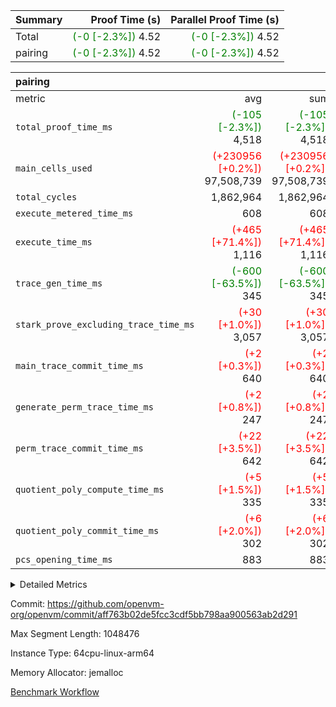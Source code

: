 | Summary | Proof Time (s) | Parallel Proof Time (s) |
|:---|---:|---:|
| Total | <span style='color: green'>(-0 [-2.3%])</span> 4.52 | <span style='color: green'>(-0 [-2.3%])</span> 4.52 |
| pairing | <span style='color: green'>(-0 [-2.3%])</span> 4.52 | <span style='color: green'>(-0 [-2.3%])</span> 4.52 |


| pairing |||||
|:---|---:|---:|---:|---:|
|metric|avg|sum|max|min|
| `total_proof_time_ms ` | <span style='color: green'>(-105 [-2.3%])</span> 4,518 | <span style='color: green'>(-105 [-2.3%])</span> 4,518 | <span style='color: green'>(-105 [-2.3%])</span> 4,518 | <span style='color: green'>(-105 [-2.3%])</span> 4,518 |
| `main_cells_used     ` | <span style='color: red'>(+230956 [+0.2%])</span> 97,508,739 | <span style='color: red'>(+230956 [+0.2%])</span> 97,508,739 | <span style='color: red'>(+230956 [+0.2%])</span> 97,508,739 | <span style='color: red'>(+230956 [+0.2%])</span> 97,508,739 |
| `total_cycles        ` |  1,862,964 |  1,862,964 |  1,862,964 |  1,862,964 |
| `execute_metered_time_ms` |  608 |  608 |  608 |  608 |
| `execute_time_ms     ` | <span style='color: red'>(+465 [+71.4%])</span> 1,116 | <span style='color: red'>(+465 [+71.4%])</span> 1,116 | <span style='color: red'>(+465 [+71.4%])</span> 1,116 | <span style='color: red'>(+465 [+71.4%])</span> 1,116 |
| `trace_gen_time_ms   ` | <span style='color: green'>(-600 [-63.5%])</span> 345 | <span style='color: green'>(-600 [-63.5%])</span> 345 | <span style='color: green'>(-600 [-63.5%])</span> 345 | <span style='color: green'>(-600 [-63.5%])</span> 345 |
| `stark_prove_excluding_trace_time_ms` | <span style='color: red'>(+30 [+1.0%])</span> 3,057 | <span style='color: red'>(+30 [+1.0%])</span> 3,057 | <span style='color: red'>(+30 [+1.0%])</span> 3,057 | <span style='color: red'>(+30 [+1.0%])</span> 3,057 |
| `main_trace_commit_time_ms` | <span style='color: red'>(+2 [+0.3%])</span> 640 | <span style='color: red'>(+2 [+0.3%])</span> 640 | <span style='color: red'>(+2 [+0.3%])</span> 640 | <span style='color: red'>(+2 [+0.3%])</span> 640 |
| `generate_perm_trace_time_ms` | <span style='color: red'>(+2 [+0.8%])</span> 247 | <span style='color: red'>(+2 [+0.8%])</span> 247 | <span style='color: red'>(+2 [+0.8%])</span> 247 | <span style='color: red'>(+2 [+0.8%])</span> 247 |
| `perm_trace_commit_time_ms` | <span style='color: red'>(+22 [+3.5%])</span> 642 | <span style='color: red'>(+22 [+3.5%])</span> 642 | <span style='color: red'>(+22 [+3.5%])</span> 642 | <span style='color: red'>(+22 [+3.5%])</span> 642 |
| `quotient_poly_compute_time_ms` | <span style='color: red'>(+5 [+1.5%])</span> 335 | <span style='color: red'>(+5 [+1.5%])</span> 335 | <span style='color: red'>(+5 [+1.5%])</span> 335 | <span style='color: red'>(+5 [+1.5%])</span> 335 |
| `quotient_poly_commit_time_ms` | <span style='color: red'>(+6 [+2.0%])</span> 302 | <span style='color: red'>(+6 [+2.0%])</span> 302 | <span style='color: red'>(+6 [+2.0%])</span> 302 | <span style='color: red'>(+6 [+2.0%])</span> 302 |
| `pcs_opening_time_ms ` |  883 |  883 |  883 |  883 |



<details>
<summary>Detailed Metrics</summary>

| group | num_segments | keygen_time_ms | fri.log_blowup | execute_metered_time_ms | commit_exe_time_ms |
| --- | --- | --- | --- | --- | --- |
| pairing | 1 | 1,137 | 1 | 608 | 11 | 

| group | air_name | quotient_deg | interactions | constraints |
| --- | --- | --- | --- | --- |
| pairing | AccessAdapterAir<16> | 2 | 5 | 12 | 
| pairing | AccessAdapterAir<2> | 2 | 5 | 12 | 
| pairing | AccessAdapterAir<32> | 2 | 5 | 12 | 
| pairing | AccessAdapterAir<4> | 2 | 5 | 12 | 
| pairing | AccessAdapterAir<8> | 2 | 5 | 12 | 
| pairing | BitwiseOperationLookupAir<8> | 2 | 2 | 4 | 
| pairing | KeccakVmAir | 2 | 321 | 4,513 | 
| pairing | MemoryMerkleAir<8> | 2 | 4 | 39 | 
| pairing | PersistentBoundaryAir<8> | 2 | 3 | 7 | 
| pairing | PhantomAir | 2 | 3 | 5 | 
| pairing | Poseidon2PeripheryAir<BabyBearParameters>, 1> | 2 | 1 | 286 | 
| pairing | ProgramAir | 1 | 1 | 4 | 
| pairing | RangeTupleCheckerAir<2> | 1 | 1 | 4 | 
| pairing | Rv32HintStoreAir | 2 | 18 | 28 | 
| pairing | VariableRangeCheckerAir | 1 | 1 | 4 | 
| pairing | VmAirWrapper<Rv32BaseAluAdapterAir, BaseAluCoreAir<4, 8> | 2 | 20 | 37 | 
| pairing | VmAirWrapper<Rv32BaseAluAdapterAir, LessThanCoreAir<4, 8> | 2 | 18 | 40 | 
| pairing | VmAirWrapper<Rv32BaseAluAdapterAir, ShiftCoreAir<4, 8> | 2 | 24 | 91 | 
| pairing | VmAirWrapper<Rv32BranchAdapterAir, BranchEqualCoreAir<4> | 2 | 11 | 20 | 
| pairing | VmAirWrapper<Rv32BranchAdapterAir, BranchLessThanCoreAir<4, 8> | 2 | 13 | 35 | 
| pairing | VmAirWrapper<Rv32CondRdWriteAdapterAir, Rv32JalLuiCoreAir> | 2 | 10 | 18 | 
| pairing | VmAirWrapper<Rv32IsEqualModAdapterAir<2, 1, 32, 32>, ModularIsEqualCoreAir<32, 4, 8> | 2 | 25 | 225 | 
| pairing | VmAirWrapper<Rv32JalrAdapterAir, Rv32JalrCoreAir> | 2 | 16 | 20 | 
| pairing | VmAirWrapper<Rv32LoadStoreAdapterAir, LoadSignExtendCoreAir<4, 8> | 2 | 18 | 33 | 
| pairing | VmAirWrapper<Rv32LoadStoreAdapterAir, LoadStoreCoreAir<4> | 2 | 17 | 40 | 
| pairing | VmAirWrapper<Rv32MultAdapterAir, DivRemCoreAir<4, 8> | 2 | 25 | 84 | 
| pairing | VmAirWrapper<Rv32MultAdapterAir, MulHCoreAir<4, 8> | 2 | 24 | 31 | 
| pairing | VmAirWrapper<Rv32MultAdapterAir, MultiplicationCoreAir<4, 8> | 2 | 19 | 19 | 
| pairing | VmAirWrapper<Rv32RdWriteAdapterAir, Rv32AuipcCoreAir> | 2 | 12 | 14 | 
| pairing | VmAirWrapper<Rv32VecHeapAdapterAir<1, 2, 2, 32, 32>, FieldExpressionCoreAir> | 2 | 415 | 480 | 
| pairing | VmAirWrapper<Rv32VecHeapAdapterAir<2, 1, 1, 32, 32>, FieldExpressionCoreAir> | 2 | 158 | 190 | 
| pairing | VmAirWrapper<Rv32VecHeapAdapterAir<2, 2, 2, 32, 32>, FieldExpressionCoreAir> | 2 | 428 | 457 | 
| pairing | VmConnectorAir | 2 | 5 | 11 | 

| group | air_name | segment | rows | prep_cols | perm_cols | main_cols | cells |
| --- | --- | --- | --- | --- | --- | --- | --- |
| pairing | AccessAdapterAir<16> | 0 | 262,144 |  | 16 | 25 | 10,747,904 | 
| pairing | AccessAdapterAir<32> | 0 | 131,072 |  | 16 | 41 | 7,471,104 | 
| pairing | AccessAdapterAir<8> | 0 | 524,288 |  | 16 | 17 | 17,301,504 | 
| pairing | BitwiseOperationLookupAir<8> | 0 | 65,536 | 3 | 8 | 2 | 655,360 | 
| pairing | MemoryMerkleAir<8> | 0 | 32,768 |  | 16 | 32 | 1,572,864 | 
| pairing | PersistentBoundaryAir<8> | 0 | 32,768 |  | 12 | 20 | 1,048,576 | 
| pairing | PhantomAir | 0 | 1 |  | 12 | 6 | 18 | 
| pairing | Poseidon2PeripheryAir<BabyBearParameters>, 1> | 0 | 32,768 |  | 8 | 300 | 10,092,544 | 
| pairing | ProgramAir | 0 | 32,768 |  | 8 | 10 | 589,824 | 
| pairing | RangeTupleCheckerAir<2> | 0 | 524,288 | 2 | 8 | 1 | 4,718,592 | 
| pairing | Rv32HintStoreAir | 0 | 256 |  | 44 | 32 | 19,456 | 
| pairing | VariableRangeCheckerAir | 0 | 262,144 | 2 | 8 | 1 | 2,359,296 | 
| pairing | VmAirWrapper<Rv32BaseAluAdapterAir, BaseAluCoreAir<4, 8> | 0 | 1,048,576 |  | 52 | 36 | 92,274,688 | 
| pairing | VmAirWrapper<Rv32BaseAluAdapterAir, LessThanCoreAir<4, 8> | 0 | 65,536 |  | 40 | 37 | 5,046,272 | 
| pairing | VmAirWrapper<Rv32BaseAluAdapterAir, ShiftCoreAir<4, 8> | 0 | 2,048 |  | 52 | 53 | 215,040 | 
| pairing | VmAirWrapper<Rv32BranchAdapterAir, BranchEqualCoreAir<4> | 0 | 262,144 |  | 28 | 26 | 14,155,776 | 
| pairing | VmAirWrapper<Rv32BranchAdapterAir, BranchLessThanCoreAir<4, 8> | 0 | 131,072 |  | 32 | 32 | 8,388,608 | 
| pairing | VmAirWrapper<Rv32CondRdWriteAdapterAir, Rv32JalLuiCoreAir> | 0 | 8,192 |  | 28 | 18 | 376,832 | 
| pairing | VmAirWrapper<Rv32IsEqualModAdapterAir<2, 1, 32, 32>, ModularIsEqualCoreAir<32, 4, 8> | 0 | 32 |  | 56 | 166 | 7,104 | 
| pairing | VmAirWrapper<Rv32JalrAdapterAir, Rv32JalrCoreAir> | 0 | 65,536 |  | 36 | 28 | 4,194,304 | 
| pairing | VmAirWrapper<Rv32LoadStoreAdapterAir, LoadStoreCoreAir<4> | 0 | 1,048,576 |  | 52 | 41 | 97,517,568 | 
| pairing | VmAirWrapper<Rv32MultAdapterAir, MulHCoreAir<4, 8> | 0 | 256 |  | 72 | 39 | 28,416 | 
| pairing | VmAirWrapper<Rv32MultAdapterAir, MultiplicationCoreAir<4, 8> | 0 | 512 |  | 52 | 31 | 42,496 | 
| pairing | VmAirWrapper<Rv32RdWriteAdapterAir, Rv32AuipcCoreAir> | 0 | 32,768 |  | 28 | 20 | 1,572,864 | 
| pairing | VmAirWrapper<Rv32VecHeapAdapterAir<2, 1, 1, 32, 32>, FieldExpressionCoreAir> | 0 | 1,024 |  | 320 | 263 | 596,992 | 
| pairing | VmAirWrapper<Rv32VecHeapAdapterAir<2, 2, 2, 32, 32>, FieldExpressionCoreAir> | 0 | 16,384 |  | 604 | 497 | 18,038,784 | 
| pairing | VmConnectorAir | 0 | 2 | 1 | 16 | 5 | 42 | 

| group | segment | trace_gen_time_ms | total_proof_time_ms | total_cycles | total_cells | stark_prove_excluding_trace_time_ms | quotient_poly_compute_time_ms | quotient_poly_commit_time_ms | perm_trace_commit_time_ms | pcs_opening_time_ms | main_trace_commit_time_ms | main_cells_used | generate_perm_trace_time_ms | execute_time_ms |
| --- | --- | --- | --- | --- | --- | --- | --- | --- | --- | --- | --- | --- | --- | --- |
| pairing | 0 | 345 | 4,518 | 1,862,964 | 304,931,516 | 3,057 | 335 | 302 | 642 | 883 | 640 | 97,508,739 | 247 | 1,116 | 

| group | segment | trace_height_constraint | weighted_sum | threshold |
| --- | --- | --- | --- | --- |
| pairing | 0 | 0 | 5,382,342 | 2,013,265,921 | 
| pairing | 0 | 1 | 18,152,512 | 2,013,265,921 | 
| pairing | 0 | 2 | 2,691,171 | 2,013,265,921 | 
| pairing | 0 | 3 | 25,000,068 | 2,013,265,921 | 
| pairing | 0 | 4 | 131,072 | 2,013,265,921 | 
| pairing | 0 | 5 | 65,536 | 2,013,265,921 | 
| pairing | 0 | 6 | 6,016,192 | 2,013,265,921 | 
| pairing | 0 | 7 | 4,096 | 2,013,265,921 | 
| pairing | 0 | 8 | 58,426,029 | 2,013,265,921 | 

</details>


Commit: https://github.com/openvm-org/openvm/commit/aff763b02de5fcc3cdf5bb798aa900563ab2d291

Max Segment Length: 1048476

Instance Type: 64cpu-linux-arm64

Memory Allocator: jemalloc

[Benchmark Workflow](https://github.com/openvm-org/openvm/actions/runs/15656438324)
